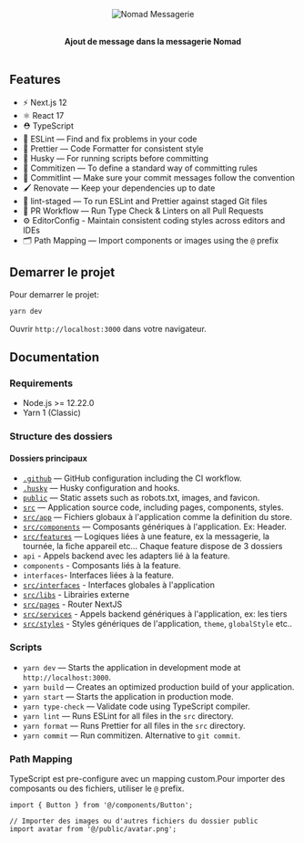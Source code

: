 <p align="center">
  <img src="https://nomad.ads31.com/static/media/logo.add6073d.svg" alt="Nomad Messagerie">
</p>

<br />

<div align="center"><strong>Ajout de message dans la messagerie Nomad</strong></div>

<br />

## Features

- ⚡️ Next.js 12
- ⚛️ React 17
- ⛑ TypeScript
- 📏 ESLint — Find and fix problems in your code
- 💖 Prettier — Code Formatter for consistent style
- 🐶 Husky — For running scripts before committing
- 📄 Commitizen — To define a standard way of committing rules
- 🚓 Commitlint — Make sure your commit messages follow the convention
- 🖌 Renovate — Keep your dependencies up to date
- 🚫 lint-staged — To run ESLint and Prettier against staged Git files
- 👷 PR Workflow — Run Type Check & Linters on all Pull Requests
- ⚙️ EditorConfig - Maintain consistent coding styles across editors and IDEs
- 🗂 Path Mapping — Import components or images using the `@` prefix

## Demarrer le projet

Pour demarrer le projet:

```bash
yarn dev
```

Ouvrir `http://localhost:3000` dans votre navigateur.

## Documentation

### Requirements

- Node.js >= 12.22.0
- Yarn 1 (Classic)

### Structure des dossiers

#### Dossiers principaux
- [`.github`](.github) — GitHub configuration including the CI workflow.<br>
- [`.husky`](.husky) — Husky configuration and hooks.<br>
- [`public`](./public) — Static assets such as robots.txt, images, and favicon.<br>
- [`src`](./src) — Application source code, including pages, components, styles.
- [`src/app`](./src/app) — Fichiers globaux à l'application comme la definition du store.
- [`src/components`](./src/components) — Composants génériques à l'application. Ex: Header.
- [`src/features`](./src/features) — Logiques liées à une feature, ex la messagerie, la tournée, la fiche appareil etc... Chaque feature dispose de 3 dossiers 
 - `api` - Appels backend avec les adapters lié à la feature.
 - `components` - Composants liés à la feature.
 - `interfaces`- Interfaces liées à la feature.
- [`src/interfaces`](./src/components) - Interfaces globales à l'application 
- [`src/libs`](./src/libs) - Librairies externe 
- [`src/pages`](./src/pages) - Router NextJS 
- [`src/services`](./src/pages) - Appels backend génériques à l'application, ex: les tiers 
- [`src/styles`](./src/styles) - Styles génériques de l'application, `theme`, `globalStyle` etc.. 

### Scripts

- `yarn dev` — Starts the application in development mode at `http://localhost:3000`.
- `yarn build` — Creates an optimized production build of your application.
- `yarn start` — Starts the application in production mode.
- `yarn type-check` — Validate code using TypeScript compiler.
- `yarn lint` — Runs ESLint for all files in the `src` directory.
- `yarn format` — Runs Prettier for all files in the `src` directory.
- `yarn commit` — Run commitizen. Alternative to `git commit`.

### Path Mapping

TypeScript est pre-configure avec un mapping custom.Pour importer des composants ou des fichiers, utiliser le `@` prefix.

```tsx
import { Button } from '@/components/Button';

// Importer des images ou d'autres fichiers du dossier public
import avatar from '@/public/avatar.png';
```


